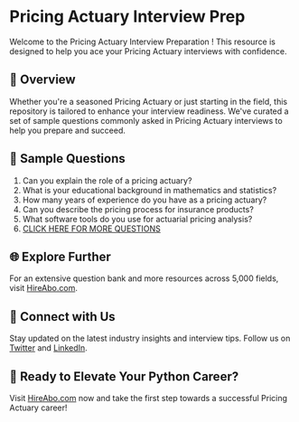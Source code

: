 # Pricing Actuary Interview Prep

Welcome to the Pricing Actuary Interview Preparation ! This resource is designed to help you ace your Pricing Actuary interviews with confidence.

## 🚀 Overview

Whether you're a seasoned Pricing Actuary or just starting in the field, this repository is tailored to enhance your interview readiness. We've curated a set of sample questions commonly asked in Pricing Actuary interviews to help you prepare and succeed.

## 📝 Sample Questions

1. Can you explain the role of a pricing actuary?
2. What is your educational background in mathematics and statistics?
3. How many years of experience do you have as a pricing actuary?
4. Can you describe the pricing process for insurance products?
5. What software tools do you use for actuarial pricing analysis?
6. [CLICK HERE FOR MORE QUESTIONS](https://hireabo.com/job/19_2_17/Pricing%20Actuary)

## 🌐 Explore Further

For an extensive question bank and more resources across 5,000 fields, visit [HireAbo.com](https://www.hireabo.com).

## 📱 Connect with Us

Stay updated on the latest industry insights and interview tips. Follow us on [Twitter](https://twitter.com/hireabo) and [LinkedIn](https://www.linkedin.com/in/hire-abo-3609972a8/).

## 🚀 Ready to Elevate Your Python Career?

Visit [HireAbo.com](https://www.hireabo.com) now and take the first step towards a successful Pricing Actuary career!